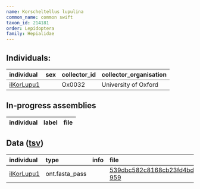 ```yaml
---
name: Korscheltellus lupulina
common_name: common swift
taxon_id: 214181
order: Lepidoptera
family: Hepialidae
---
```


## Individuals:

| individual | sex | collector_id | collector_organisation |
| :--------- | :-: | :----------- | :--------------------- |
| [ilKorLupu1](ilKorLupu1.md) |  | Ox0032 | University of Oxford |

## In-progress assemblies

| individual | label | file |
| :--------- | :---- | :--- |

## Data ([tsv](Korscheltellus_lupulina_data.tsv))

| individual | type | info | file |
| :--------- | :--- | :--- | :--- |
| [ilKorLupu1](ilKorLupu1.md) | ont.fasta_pass |  | [539dbc582c8168cb23fd4bd04aebfb59-959](https://darwin.cog.sanger.ac.uk/insects/Korscheltellus_lupulina/ilKorLupu1/genomic_data/ont/ilKorsLup1.ont.fasta.gz) |
